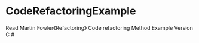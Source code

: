 # CodeRefactoringExample
Read Martin Fowler《Refactoring》 Code refactoring Method Example Version C #
